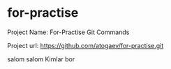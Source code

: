 # for-practise
Project Name: For-Practise Git Commands

Project url: https://github.com/atogaev/for-practise.git

salom
salom Kimlar bor



